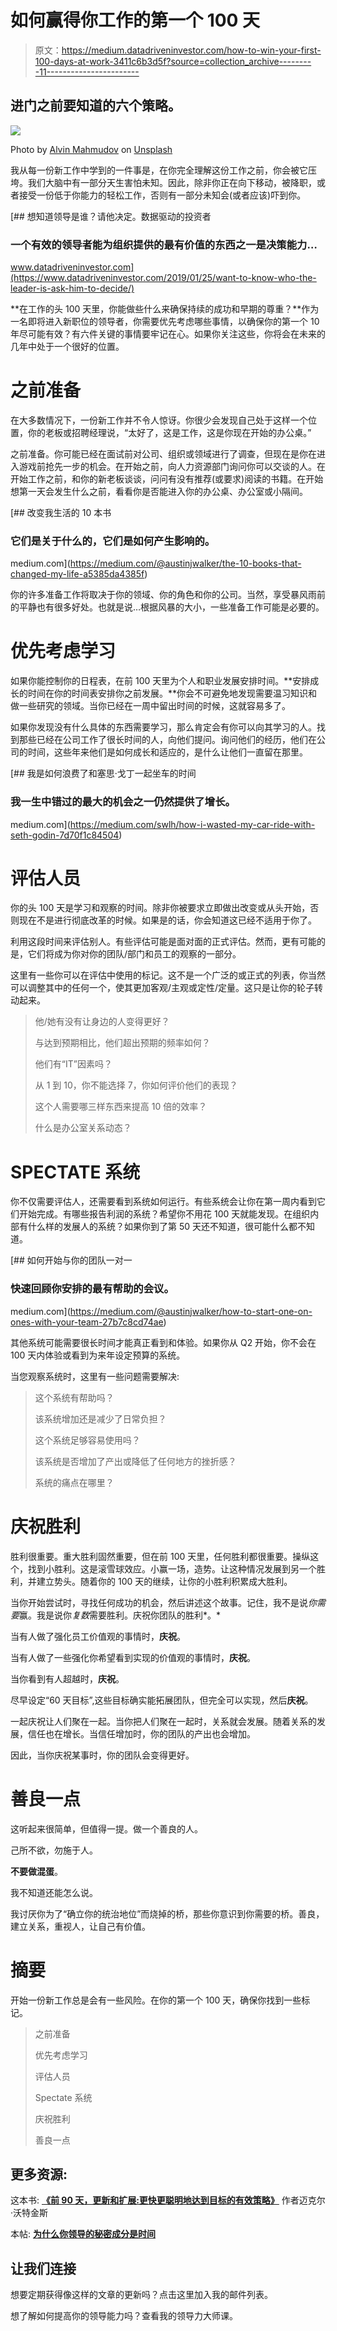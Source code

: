# 如何赢得你工作的第一个 100 天

> 原文：<https://medium.datadriveninvestor.com/how-to-win-your-first-100-days-at-work-3411c6b3d5f?source=collection_archive---------11----------------------->

## 进门之前要知道的六个策略。

![](img/649377db5277ac012dfb60c1f47938d5.png)

Photo by [Alvin Mahmudov](https://unsplash.com/@alvinmahmudov?utm_source=medium&utm_medium=referral) on [Unsplash](https://unsplash.com?utm_source=medium&utm_medium=referral)

我从每一份新工作中学到的一件事是，在你完全理解这份工作之前，你会被它压垮。我们大脑中有一部分天生害怕未知。因此，除非你正在向下移动，被降职，或者接受一份低于你能力的轻松工作，否则有一部分未知会(或者应该)吓到你。

[](https://www.datadriveninvestor.com/2019/01/25/want-to-know-who-the-leader-is-ask-him-to-decide/) [## 想知道领导是谁？请他决定。数据驱动的投资者

### 一个有效的领导者能为组织提供的最有价值的东西之一是决策能力…

www.datadriveninvestor.com](https://www.datadriveninvestor.com/2019/01/25/want-to-know-who-the-leader-is-ask-him-to-decide/) 

**在工作的头 100 天里，你能做些什么来确保持续的成功和早期的尊重？**作为一名即将进入新职位的领导者，你需要优先考虑哪些事情，以确保你的第一个 10 年尽可能有效？有六件关键的事情要牢记在心。如果你关注这些，你将会在未来的几年中处于一个很好的位置。

# 之前准备

在大多数情况下，一份新工作并不令人惊讶。你很少会发现自己处于这样一个位置，你的老板或招聘经理说，“太好了，这是工作，这是你现在开始的办公桌。”

之前准备。你可能已经在面试前对公司、组织或领域进行了调查，但现在是你在进入游戏前抢先一步的机会。在开始之前，向人力资源部门询问你可以交谈的人。在开始工作之前，和你的新老板谈谈，问问有没有推荐(或要求)阅读的书籍。在开始想第一天会发生什么之前，看看你是否能进入你的办公桌、办公室或小隔间。

[](https://medium.com/@austinjwalker/the-10-books-that-changed-my-life-a5385da4385f) [## 改变我生活的 10 本书

### 它们是关于什么的，它们是如何产生影响的。

medium.com](https://medium.com/@austinjwalker/the-10-books-that-changed-my-life-a5385da4385f) 

你的许多准备工作将取决于你的领域、你的角色和你的公司。当然，享受暴风雨前的平静也有很多好处。也就是说…根据风暴的大小，一些准备工作可能是必要的。

# 优先考虑学习

如果你能控制你的日程表，在前 100 天里为个人和职业发展安排时间。**安排成长的时间在你的时间表安排你之前发展。**你会不可避免地发现需要温习知识和做一些研究的领域。当你已经在一周中留出时间的时候，这就容易多了。

如果你发现没有什么具体的东西需要学习，那么肯定会有你可以向其学习的人。找到那些已经在公司工作了很长时间的人，向他们提问。询问他们的经历，他们在公司的时间，这些年来他们是如何成长和适应的，是什么让他们一直留在那里。

[](https://medium.com/swlh/how-i-wasted-my-car-ride-with-seth-godin-7d70f1c84504) [## 我是如何浪费了和塞思·戈丁一起坐车的时间

### 我一生中错过的最大的机会之一仍然提供了增长。

medium.com](https://medium.com/swlh/how-i-wasted-my-car-ride-with-seth-godin-7d70f1c84504) 

# 评估人员

你的头 100 天是学习和观察的时间。除非你被要求立即做出改变或从头开始，否则现在不是进行彻底改革的时候。如果是的话，你会知道这已经不适用于你了。

利用这段时间来评估别人。有些评估可能是面对面的正式评估。然而，更有可能的是，它们将成为你对你的团队/部门和员工的观察的一部分。

这里有一些你可以在评估中使用的标记。这不是一个广泛的或正式的列表，你当然可以调整其中的任何一个，使其更加客观/主观或定性/定量。这只是让你的轮子转动起来。

> 他/她有没有让身边的人变得更好？
> 
> 与达到预期相比，他们超出预期的频率如何？
> 
> 他们有“IT”因素吗？
> 
> 从 1 到 10，你不能选择 7，你如何评价他们的表现？
> 
> 这个人需要哪三样东西来提高 10 倍的效率？
> 
> 什么是办公室关系动态？

# SPECTATE 系统

你不仅需要评估人，还需要看到系统如何运行。有些系统会让你在第一周内看到它们开始完成。有哪些报告利润的系统？希望你不用花 100 天就能发现。在组织内部有什么样的发展人的系统？如果你到了第 50 天还不知道，很可能什么都不知道。

[](https://medium.com/@austinjwalker/how-to-start-one-on-ones-with-your-team-27b7c8cd74ae) [## 如何开始与你的团队一对一

### 快速回顾你安排的最有帮助的会议。

medium.com](https://medium.com/@austinjwalker/how-to-start-one-on-ones-with-your-team-27b7c8cd74ae) 

其他系统可能需要很长时间才能真正看到和体验。如果你从 Q2 开始，你不会在 100 天内体验或看到为来年设定预算的系统。

当您观察系统时，这里有一些问题需要解决:

> 这个系统有帮助吗？
> 
> 该系统增加还是减少了日常负担？
> 
> 这个系统足够容易使用吗？
> 
> 该系统是否增加了产出或降低了任何地方的挫折感？
> 
> 系统的痛点在哪里？

# 庆祝胜利

胜利很重要。重大胜利固然重要，但在前 100 天里，任何胜利都很重要。操纵这个，找到小胜利。这是滚雪球效应。小赢一场，造势。让这种情况发展到另一个胜利，并建立势头。随着你的 100 天的继续，让你的小胜利积累成大胜利。

当你开始尝试时，寻找任何成功的机会，然后讲述这个故事。记住，我不是说*你需要*赢。我是说你*复数*需要胜利。庆祝你团队的胜利*。*

当有人做了强化员工价值观的事情时，**庆祝**。

当有人做了一些强化你希望看到实现的价值观的事情时，**庆祝**。

当你看到有人超越时，**庆祝**。

尽早设定“60 天目标”,这些目标确实能拓展团队，但完全可以实现，然后**庆祝**。

一起庆祝让人们聚在一起。当你把人们聚在一起时，关系就会发展。随着关系的发展，信任也在增长。当信任增加时，你的团队的产出也会增加。

因此，当你庆祝某事时，你的团队会变得更好。

# 善良一点

这听起来很简单，但值得一提。做一个善良的人。

己所不欲，勿施于人。

**不要做混蛋**。

我不知道还能怎么说。

我讨厌你为了“确立你的统治地位”而烧掉的桥，那些你意识到你需要的桥。善良，建立关系，重视人，让自己有价值。

# 摘要

开始一份新工作总是会有一些风险。在你的第一个 100 天，确保你找到一些标记。

> 之前准备
> 
> 优先考虑学习
> 
> 评估人员
> 
> Spectate 系统
> 
> 庆祝胜利
> 
> 善良一点

## 更多资源:

这本书: [**《前 90 天，更新和扩展:更快更聪明地达到目标的有效策略》**](https://amzn.to/2RVdC0B) 作者迈克尔·沃特金斯

本帖: [**为什么你领导的秘密成分是时间**](https://medium.com/swlh/why-the-secret-ingredient-to-your-leadership-is-time-a0c377e19b4b)

## 让我们连接

想要定期获得像这样的文章的更新吗？点击这里加入我的邮件列表。

想了解如何提高你的领导能力吗？查看我的领导力大师课。